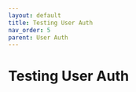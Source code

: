 ```yaml
---
layout: default
title: Testing User Auth
nav_order: 5
parent: User Auth
---
```


# Testing User Auth